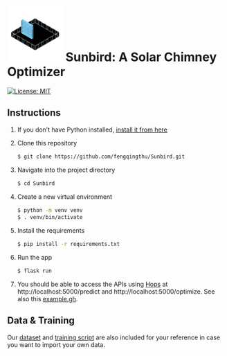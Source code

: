 # <img src="https://github.com/fengqingthu/Sunbird/blob/main/logo.png?raw=true" width="128" height="128"> Sunbird: A Solar Chimney Optimizer 

[![License: MIT](https://img.shields.io/badge/License-MIT-yellow.svg)](https://opensource.org/licenses/MIT)


## Instructions

1. If you don’t have Python installed, [install it from here](https://www.python.org/downloads/)

2. Clone this repository

   ```bash
   $ git clone https://github.com/fengqingthu/Sunbird.git
   ```

3. Navigate into the project directory

   ```bash
   $ cd Sunbird
   ```

4. Create a new virtual environment

   ```bash
   $ python -m venv venv
   $ . venv/bin/activate
   ```

5. Install the requirements

   ```bash
   $ pip install -r requirements.txt
   ```

6. Run the app

   ```bash
   $ flask run
   ```

7. You should be able to access the APIs using [Hops](https://developer.rhino3d.com/guides/compute/hops-component/) at http://localhost:5000/predict and http://localhost:5000/optimize. See also this [example.gh](https://github.com/fengqingthu/Sunbird/blob/main/example.gh).

## Data & Training
Our [dataset](https://github.com/fengqingthu/Sunbird/blob/main/data/purged.csv) and [training script](https://colab.research.google.com/drive/1IFtweQr6FRN_HqoQ-B03fmwA4TwQNhnl#scrollTo=idxsdXQyYKTo) are also included for your reference in case you want to import your own data.